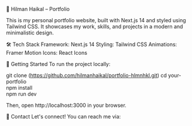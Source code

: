 🚀 Hilman Haikal – Portfolio

This is my personal portfolio website, built with Next.js 14 and styled using Tailwind CSS. It showcases my work, skills, and projects in a modern and minimalistic design.

🛠️ Tech Stack
Framework: Next.js 14
Styling: Tailwind CSS
Animations: Framer Motion
Icons: React Icons

🚀 Getting Started
To run the project locally:

git clone (https://github.com/hilmanhaikal/portfolio-hlmnhkl.git)
cd your-portfolio  
npm install  
npm run dev  

Then, open http://localhost:3000 in your browser.

📩 Contact
Let's connect! You can reach me via:
